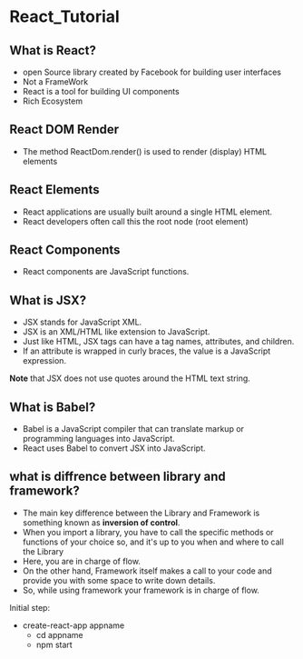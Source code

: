 # React_Tutorial

## What is React?
- open Source library created by Facebook for building user interfaces
- Not a FrameWork
- React is a tool for building UI components
- Rich Ecosystem
  

## React DOM Render
- The method ReactDom.render() is used to render (display) HTML elements
  
## React Elements
- React applications are usually built around a single HTML element.
- React developers often call this the root node (root element)

## React Components
- React components are JavaScript functions. 
## What is JSX?
- JSX stands for JavaScript XML.
- JSX is an XML/HTML like extension to JavaScript.
- Just like HTML, JSX tags can have a tag names, attributes, and children.
-  If an attribute is wrapped in curly braces, the value is a JavaScript expression.

<b>Note</b> that JSX does not use quotes around the HTML text string.

## What is Babel?
- Babel is a JavaScript compiler that can translate markup or programming languages into JavaScript.
- React uses Babel to convert JSX into JavaScript.
## what is diffrence between library and framework?
- The main key difference between the Library and Framework is something known as <b>inversion of control</b>.
- When you import a library, you have to call the specific methods or functions of your choice so, and it's up to you when and where to call the Library
- Here, you are in charge of flow.
- On the other hand, Framework itself makes a call to your code and provide you with some space to write down details.
- So, while using framework your framework is in charge of flow.










Initial step:
- create-react-app appname
   - cd appname
   - npm start


